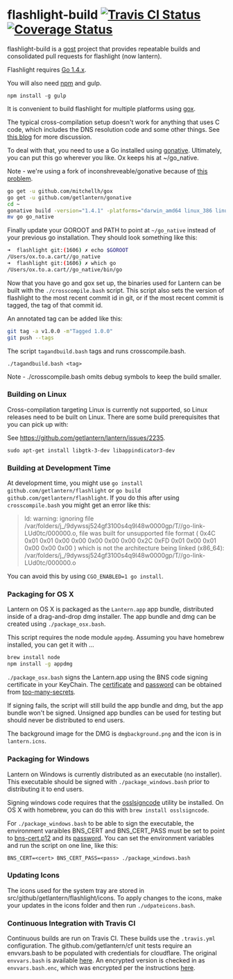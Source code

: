 flashlight-build [![Travis CI Status](https://travis-ci.org/getlantern/flashlight-build.svg?branch=devel)](https://travis-ci.org/getlantern/flashlight-build)&nbsp;[![Coverage Status](https://coveralls.io/repos/getlantern/flashlight-build/badge.png?branch=devel)](https://coveralls.io/r/getlantern/flashlight-build)
==========

flashlight-build is a [gost](https://github.com/getlantern/gost) project that
provides repeatable builds and consolidated pull requests for flashlight (now
lantern).

Flashlight requires [Go 1.4.x](http://golang.org/dl/).

You will also need [npm](https://www.npmjs.com/) and gulp.

`npm install -g gulp`

It is convenient to build flashlight for multiple platforms using
[gox](https://github.com/mitchellh/gox).

The typical cross-compilation setup doesn't work for anything that uses C code,
which includes the DNS resolution code and some other things.  See
[this blog](https://inconshreveable.com/04-30-2014/cross-compiling-golang-programs-with-native-libraries/)
for more discussion.

To deal with that, you need to use a Go installed using
[gonative](https://github.com/getlantern/gonative). Ultimately, you can put this
go wherever you like. Ox keeps his at ~/go_native.

Note - we're using a fork of inconshreveable/gonative because of
[this problem](https://github.com/inconshreveable/gonative/pull/7).

```bash
go get -u github.com/mitchellh/gox
go get -u github.com/getlantern/gonative
cd ~
gonative build -version="1.4.1" -platforms="darwin_amd64 linux_386 linux_amd64 windows_386"
mv go go_native
```

Finally update your GOROOT and PATH to point at `~/go_native` instead of your
previous go installation.  They should look something like this:

```bash
➜  flashlight git:(1606) ✗ echo $GOROOT
/Users/ox.to.a.cart//go_native
➜  flashlight git:(1606) ✗ which go
/Users/ox.to.a.cart//go_native/bin/go
```

Now that you have go and gox set up, the binaries used for Lantern can be built
with the `./crosscompile.bash` script. This script also sets the version of
flashlight to the most recent commit id in git, or if the most recent commit is
tagged, the tag of that commit id.

An annotated tag can be added like this:

```bash
git tag -a v1.0.0 -m"Tagged 1.0.0"
git push --tags
```

The script `tagandbuild.bash` tags and runs crosscompile.bash.

`./tagandbuild.bash <tag>`

Note - ./crosscompile.bash omits debug symbols to keep the build smaller.

### Building on Linux

Cross-compilation targeting Linux is currently not supported, so Linux releases
need to be built on Linux.  There are some build prerequisites that you can pick
up with:

See https://github.com/getlantern/lantern/issues/2235.

`sudo apt-get install libgtk-3-dev libappindicator3-dev`

### Building at Development Time

At development time, you might use `go install github.com/getlantern/flashlight`
or `go build github.com/getlantern/flashlight`. If you do this after using
`crosscompile.bash` you might get an error like this:

> ld: warning: ignoring file /var/folders/j_/9dywssj524gf3100s4q9l48w0000gp/T//go-link-LUd0tc/000000.o, file was built for unsupported file format ( 0x4C 0x01 0x01 0x00 0x00 0x00 0x00 0x00 0x2C 0xFD 0x01 0x00 0x01 0x00 0x00 0x00 ) which is not the architecture being linked (x86_64): /var/folders/j_/9dywssj524gf3100s4q9l48w0000gp/T//go-link-LUd0tc/000000.o

You can avoid this by using `CGO_ENABLED=1 go install`.

### Packaging for OS X
Lantern on OS X is packaged as the `Lantern.app` app bundle, distributed inside
of a drag-and-drop dmg installer. The app bundle and dmg can be created using
`./package_osx.bash`.

This script requires the node module `appdmg`. Assuming you have homebrew
installed, you can get it with ...

```bash
brew install node
npm install -g appdmg
```

`./package_osx.bash` signs the Lantern.app using the BNS code signing
certificate in your KeyChain. The [certificate](https://github.com/getlantern/too-many-secrets/blob/master/osx-code-signing-certificate.p12)
and [password](https://github.com/getlantern/too-many-secrets/blob/master/osx-code-signing-certificate.p12.txt)
can be obtained from [too-many-secrets](https://github.com/getlantern/too-many-secrets).

If signing fails, the script will still build the app bundle and dmg, but the
app bundle won't be signed. Unsigned app bundles can be used for testing but
should never be distributed to end users.

The background image for the DMG is `dmgbackground.png` and the icon is in
`lantern.icns`.

### Packaging for Windows
Lantern on Windows is currently distributed as an executable (no installer).
This executable should be signed with `./package_windows.bash` prior to
distributing it to end users.

Signing windows code requires that the
[osslsigncode](http://sourceforge.net/projects/osslsigncode/) utility be
installed. On OS X with homebrew, you can do this with
`brew install osslsigncode`.

For `./package_windows.bash` to be able to sign the executable, the environment
varaibles BNS_CERT and BNS_CERT_PASS must be set to point to
[bns-cert.p12](https://github.com/getlantern/too-many-secrets/blob/master/bns_cert.p12)
and its [password](https://github.com/getlantern/too-many-secrets/blob/master/build-installers/env-vars.txt#L3).
You can set the environment variables and run the script on one line, like this:

`BNS_CERT=<cert> BNS_CERT_PASS=<pass> ./package_windows.bash`

### Updating Icons

The icons used for the system tray are stored in
src/github/getlantern/flashlight/icons. To apply changes to the icons, make your
updates in the icons folder and then run `./udpateicons.bash`.

### Continuous Integration with Travis CI
Continuous builds are run on Travis CI. These builds use the `.travis.yml`
configuration.  The github.com/getlantern/cf unit tests require an envvars.bash
to be populated with credentials for cloudflare. The original `envvars.bash` is
available [here](https://github.com/getlantern/too-many-secrets/blob/master/envvars.bash).
An encrypted version is checked in as `envvars.bash.enc`, which was encrypted
per the instructions [here](http://docs.travis-ci.com/user/encrypting-files/).



